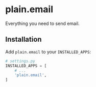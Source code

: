 # plain.email

Everything you need to send email.

## Installation

Add `plain.email` to your `INSTALLED_APPS`:

```python
# settings.py
INSTALLED_APPS = [
    # ...
    'plain.email',
]
```
